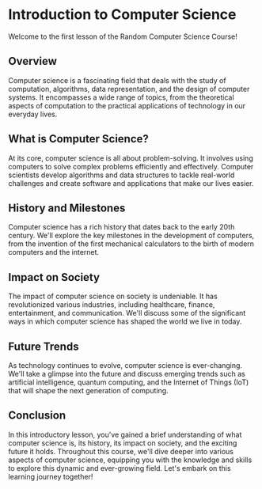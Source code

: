 # Introduction to Computer Science

Welcome to the first lesson of the Random Computer Science Course!

## Overview

Computer science is a fascinating field that deals with the study of computation, algorithms, data representation, and the design of computer systems. It encompasses a wide range of topics, from the theoretical aspects of computation to the practical applications of technology in our everyday lives.

## What is Computer Science?

At its core, computer science is all about problem-solving. It involves using computers to solve complex problems efficiently and effectively. Computer scientists develop algorithms and data structures to tackle real-world challenges and create software and applications that make our lives easier.

## History and Milestones

Computer science has a rich history that dates back to the early 20th century. We'll explore the key milestones in the development of computers, from the invention of the first mechanical calculators to the birth of modern computers and the internet.

## Impact on Society

The impact of computer science on society is undeniable. It has revolutionized various industries, including healthcare, finance, entertainment, and communication. We'll discuss some of the significant ways in which computer science has shaped the world we live in today.

## Future Trends

As technology continues to evolve, computer science is ever-changing. We'll take a glimpse into the future and discuss emerging trends such as artificial intelligence, quantum computing, and the Internet of Things (IoT) that will shape the next generation of computing.

## Conclusion

In this introductory lesson, you've gained a brief understanding of what computer science is, its history, its impact on society, and the exciting future it holds. Throughout this course, we'll dive deeper into various aspects of computer science, equipping you with the knowledge and skills to explore this dynamic and ever-growing field. Let's embark on this learning journey together!